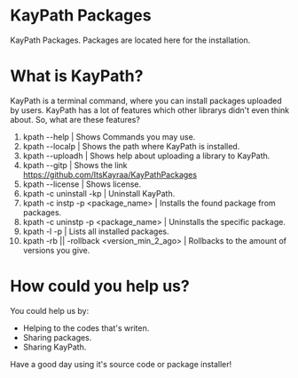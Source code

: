 # KayPath Packages

KayPath Packages. Packages are located here for the installation.

# What is KayPath?

KayPath is a terminal command, where you can install packages uploaded by users. KayPath has a lot of features which other librarys didn't even think about. So, what are these features?

1) kpath --help | Shows Commands you may use.
2) kpath --localp | Shows the path where KayPath is installed.
3) kpath --uploadh | Shows help about uploading a library to KayPath.
4) kpath --gitp | Shows the link https://github.com/ItsKayraa/KayPathPackages
5) kpath --license | Shows license.
6) kpath -c uninstall -kp | Uninstall KayPath.
7) kpath -c instp -p <package_name> | Installs the found package from packages.
8) kpath -c uninstp -p <package_name> | Uninstalls the specific package.
9) kpath -l -p | Lists all installed packages.
10) kpath -rb || -rollback <version_min_2_ago> | Rollbacks to the amount of versions you give.

# How could you help us?

You could help us by:

- Helping to the codes that's writen.
- Sharing packages.
- Sharing KayPath.

Have a good day using it's source code or package installer!
